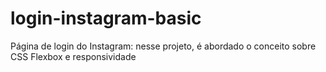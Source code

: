 # login-instagram-basic
Página de login do Instagram: nesse projeto, é abordado o conceito sobre CSS Flexbox e responsividade
